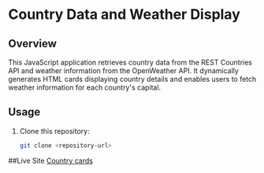 # Country Data and Weather Display

## Overview

This JavaScript application retrieves country data from the REST Countries API and weather information from the OpenWeather API. It dynamically generates HTML cards displaying country details and enables users to fetch weather information for each country's capital.

## Usage

1. Clone this repository:
   ```bash
   git clone <repository-url>
##Live Site
 [Country cards]()
